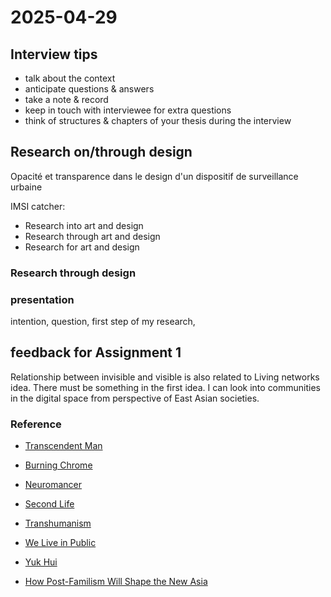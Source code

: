 # 2025-04-29

## Interview tips

- talk about the context
- anticipate questions & answers
- take a note & record
- keep in touch with interviewee for extra questions
- think of structures & chapters of your thesis during the interview

## Research on/through design

Opacité et transparence dans le design d'un dispositif de surveillance urbaine

IMSI catcher:

- Research into art and design
- Research through art and design
- Research for art and design

### Research through design

### presentation

intention, question, first step of my research,

## feedback for Assignment 1

Relationship between invisible and visible is also related to Living networks idea.
There must be something in the first idea. I can look into communities in the digital space from perspective of East Asian societies.

### Reference

- [Transcendent Man](https://en.wikipedia.org/wiki/Transcendent_Man)
- [Burning Chrome](https://en.wikipedia.org/wiki/Burning_Chrome)
- [Neuromancer](https://en.wikipedia.org/wiki/Neuromancer)
- [Second Life](https://en.wikipedia.org/wiki/Second_Life)
- [Transhumanism](https://en.wikipedia.org/wiki/Transhumanism)
- [We Live in Public](https://en.wikipedia.org/wiki/We_Live_in_Public)
- [Yuk Hui](https://en.wikipedia.org/wiki/Yuk_Hui)

- [How Post-Familism Will Shape the New Asia](https://www.forbes.com/sites/joelkotkin/2016/11/30/how-post-familism-will-shape-the-new-asia/)
